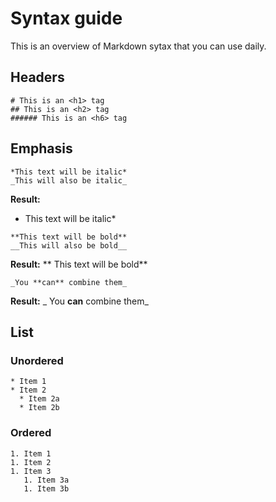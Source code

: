 # Syntax guide
This is an overview of Markdown sytax that you can use daily.

## Headers
```
# This is an <h1> tag
## This is an <h2> tag
###### This is an <h6> tag
```

## Emphasis
```
*This text will be italic*
_This will also be italic_
```
**Result:**
*   This text will be italic*

```
**This text will be bold**
__This will also be bold__
```
**Result:**
**   This text will be bold**

```
_You **can** combine them_
```
**Result:**
_   You **can** combine them_

## List

### Unordered
```
* Item 1
* Item 2
  * Item 2a
  * Item 2b
```

### Ordered
```
1. Item 1
1. Item 2
1. Item 3
   1. Item 3a
   1. Item 3b
```
